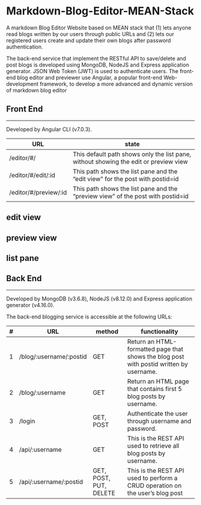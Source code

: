 # Markdown-Blog-Editor-MEAN-Stack
A markdown Blog Editor Website based on MEAN stack that 
(1) lets anyone read blogs written by our users through public URLs and 
(2) lets our registered users create and update their own blogs after password authentication. 

The back-end service that implement the RESTful API to save/delete and post blogs is developed using MongoDB, NodeJS and Express application generator. JSON Web Token (JWT) is used to authenticate users. The front-end blog editor and previewer use Angular, a popular front-end Web-development framework, to develop a more advanced and dynamic version of markdown blog editor 


## Front End
---
Developed by Angular CLI (v7.0.3).

URL | state
------------ | ------------- 
/editor/#/ | This default path shows only the list pane, without showing the edit or preview view
/editor/#/edit/:id | This path shows the list pane and the “edit view” for the post with postid=id
/editor/#/preview/:id	| This path shows the list pane and the “preview view” of the post with postid=id

edit view
---

preview view
---

list pane
---



## Back End
---
Developed by MongoDB (v3.6.8), NodeJS (v8.12.0) and Express application generator (v4.16.0).

The back-end blogging service is accessible at the following URLs:

\#  | URL | method | functionality
-- | ----- | ----- | ------------- 
1  | /blog/:username/:postid | GET | Return an HTML-formatted page that shows the blog post with postid written by username.
2  | /blog/:username | GET  | Return an HTML page that contains first 5 blog posts by username.
3  | /login | GET, POST | Authenticate the user through username and password.
4  | /api/:username | GET | This is the REST API used to retrieve all blog posts by username.
5  | /api/:username/:postid | GET, POST, PUT, DELETE | This is the REST API used to perform a CRUD operation on the user’s blog post	

